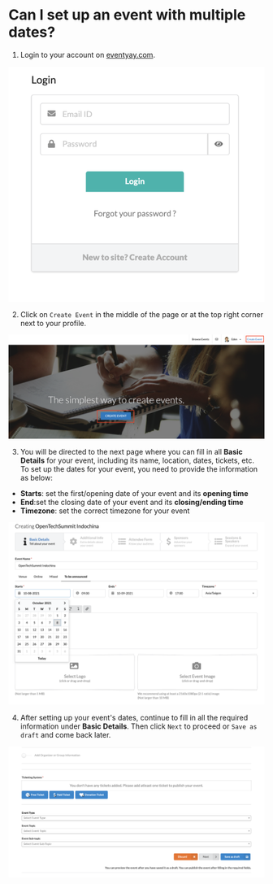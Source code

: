 # Can I set up an event with multiple dates?

1. Login to your account on [eventyay.com](https://eventyay.com).

![Multiple Dates](/images/Can-I-set-up-an-event-with-multiple-dates-1.png)

2. Click on `Create Event` in the middle of the page or at the top right corner next to your profile.

![Multiple Dates](/images/Can-I-set-up-an-event-with-multiple-dates-2.png)

3. You will be directed to the next page where you can fill in all **Basic Details** for your event, including its name, location, dates, tickets, etc. To set up the dates for your event, you need to provide the information as below:

- **Starts**: set the first/opening date of your event and its **opening time**
- **End**:set the closing date of your event and its **closing/ending time**
- **Timezone**: set the correct timezone for your event

![Multiple Dates](/images/Can-I-set-up-an-event-with-multiple-dates-3.png)

4. After setting up your event's dates, continue to fill in all the required information under **Basic Details**. 
Then click `Next` to proceed or `Save as draft` and come back later. 

![Multiple Dates](/images/Can-I-set-up-an-event-with-multiple-dates-4.png)
